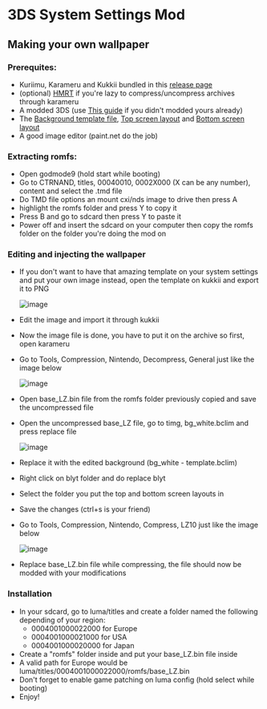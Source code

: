 # 3DS System Settings Mod

## Making your own wallpaper
### Prerequites:
- Kuriimu, Karameru and Kukkii bundled in this [release page](https://github.com/IcySon55/Kuriimu/releases)
- (optional) [HMRT](https://github.com/schrmh/HMRT) if you're lazy to compress/uncompress archives through karameru
- A modded 3DS (use [This guide](https://3ds.hacks.guide/) if you didn't modded yours already)
- The [Background template file](https://raw.githubusercontent.com/cooolgamer/3ds-settings-mod/main/bg_white%20-%20template.bclim), [Top screen layout](https://raw.githubusercontent.com/cooolgamer/3ds-settings-mod/main/Bg_U_00.bclyt) and [Bottom screen layout](https://raw.githubusercontent.com/cooolgamer/3ds-settings-mod/main/Bg_D_00.bclyt)
- A good image editor (paint.net do the job)
  
### Extracting romfs:
- Open godmode9 (hold start while booting)
- Go to CTRNAND, titles, 00040010, 0002X000 (X can be any number), content and select the .tmd file
- Do TMD file options an mount cxi/nds image to drive then press A
- highlight the romfs folder and press Y to copy it
- Press B and go to sdcard then press Y to paste it
- Power off and insert the sdcard on your computer then copy the romfs folder on the folder you're doing the mod on

### Editing and injecting the wallpaper
- If you don't want to have that amazing template on your system settings and put your own image instead, open the template on kukkii and export it to PNG

  ![image](https://github.com/cooolgamer/3ds-settings-mod/assets/64099608/caa087aa-e3e7-458d-bc7c-5590823ae64e)
- Edit the image and import it through kukkii
- Now the image file is done, you have to put it on the archive so first, open karameru
- Go to Tools, Compression, Nintendo, Decompress, General just like the image below

  ![image](https://github.com/cooolgamer/3ds-settings-mod/assets/64099608/936854d5-8cc2-443e-8844-de0de08677f7)
- Open base_LZ.bin file from the romfs folder previously copied and save the uncompressed file
- Open the uncompressed base_LZ file, go to timg, bg_white.bclim and press replace file

  ![image](https://github.com/cooolgamer/3ds-settings-mod/assets/64099608/1b7548ba-c75e-440e-b25f-d4dcf3eb8896)
- Replace it with the edited background (bg_white - template.bclim)
- Right click on blyt folder and do replace blyt
- Select the folder you put the top and bottom screen layouts in
- Save the changes (ctrl+s is your friend)
- Go to Tools, Compression, Nintendo, Compress, LZ10 just like the image below

  ![image](https://github.com/cooolgamer/3ds-settings-mod/assets/64099608/5052318f-8add-4932-918e-f315b0497e40)
- Replace base_LZ.bin file while compressing, the file should now be modded with your modifications

### Installation
- In your sdcard, go to luma/titles and create a folder named the following depending of your region:
  - 0004001000022000 for Europe
  - 0004001000021000 for USA
  - 0004001000020000 for Japan
- Create a "romfs" folder inside and put your base_LZ.bin file inside
- A valid path for Europe would be luma/titles/0004001000022000/romfs/base_LZ.bin
- Don't forget to enable game patching on luma config (hold select while booting)
- Enjoy!

